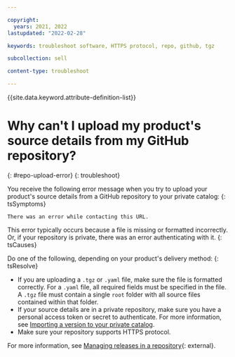 ```yaml
---

copyright:
  years: 2021, 2022
lastupdated: "2022-02-28"

keywords: troubleshoot software, HTTPS protocol, repo, github, tgz

subcollection: sell

content-type: troubleshoot

---
```


{{site.data.keyword.attribute-definition-list}}

# Why can't I upload my product's source details from my GitHub repository?
{: #repo-upload-error}
{: troubleshoot}

You receive the following error message when you try to upload your product's source details from a GitHub repository to your private catalog:
{: tsSymptoms}

`There was an error while contacting this URL.`

This error typically occurs because a file is missing or formatted incorrectly. Or, if your repository is private, there was an error authenticating with it. 
{: tsCauses}

Do one of the following, depending on your product's delivery method: 
{: tsResolve}
- If you are uploading a `.tgz` or `.yaml` file, make sure the file is formatted correctly. For a `.yaml` file, all required fields must be specified in the file. A `.tgz` file must contain a single `root` folder with all source files contained within that folder. 
- If your source details are in a private repository, make sure you have a personal access token or secret to authenticate. For more information, see [Importing a version to your private catalog](/docs/sell?topic=sell-sw-validate&interface=ui#sw-validate-add).
- Make sure your repository supports HTTPS protocol. 

For more information, see [Managing releases in a repository](https://docs.github.com/en/free-pro-team@latest/github/administering-a-repository/managing-releases-in-a-repository){: external}.
